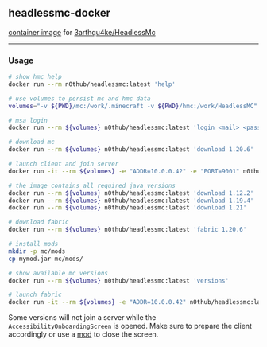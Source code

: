 ## headlessmc-docker

[container image](https://hub.docker.com/r/n0thub/headlessmc)
for [3arthqu4ke/HeadlessMc](https://github.com/3arthqu4ke/HeadlessMc)

---

### Usage

```sh
# show hmc help
docker run --rm n0thub/headlessmc:latest 'help'

# use volumes to persist mc and hmc data
volumes="-v ${PWD}/mc:/work/.minecraft -v ${PWD}/hmc:/work/HeadlessMC"

# msa login
docker run --rm ${volumes} n0thub/headlessmc:latest 'login <mail> <pass>'

# download mc
docker run --rm ${volumes} n0thub/headlessmc:latest 'download 1.20.6'

# launch client and join server
docker run -it --rm ${volumes} -e "ADDR=10.0.0.42" -e "PORT=9001" n0thub/headlessmc:latest 'launch 1.20.6'

# the image contains all required java versions
docker run --rm ${volumes} n0thub/headlessmc:latest 'download 1.12.2'
docker run --rm ${volumes} n0thub/headlessmc:latest 'download 1.19.4'
docker run --rm ${volumes} n0thub/headlessmc:latest 'download 1.21'

# download fabric
docker run --rm ${volumes} n0thub/headlessmc:latest 'fabric 1.20.6'

# install mods
mkdir -p mc/mods
cp mymod.jar mc/mods/

# show available mc versions
docker run --rm ${volumes} n0thub/headlessmc:latest 'versions'

# launch fabric
docker run -it --rm ${volumes} -e "ADDR=10.0.0.42" n0thub/headlessmc:latest 'launch 1 -id'
```

Some versions will not join a server while the `AccessibilityOnboardingScreen` is opened.
Make sure to prepare the client accordingly or use a [mod](https://github.com/nothub/headlessbot/blob/6a5395956258e4dc3f2b519dd2dd032ac0304644/src/main/java/lol/hub/headlessbot/Mod.java#L62) to close the screen.
